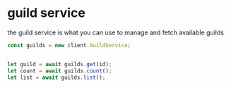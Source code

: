 # guild service
the guild service is what you can use to manage and fetch available guilds
```js
const guilds = new client.GuildService;


let guild = await guilds.get(id);
let count = await guilds.count();
let list = await guilds.list();
```
